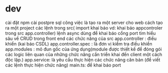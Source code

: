 # dev
cài đặt npm
cài postpre sql
công việc là tạo ra một server cho web
cách tạo ra một project
các lệnh trong src( import khai báo vd: khai báo appcontroler trong src app.controller)
lệnh async dùng để khai báo cổng port
tìm hiểu sâu về CRUD trong front end
các chức năng của src
app.controller : điều khiển (kai báo CSDL)
app.controller.spec : là đơn vị kiểm tra điều khiển
app.modules : mô đun gốc của ứng dụng(module được thiết kế để đóng gói các logic liên quan của những chức năng cần triển khai đến client một cách độc lập.)
app.service: là yêu cầu thực hiện các chức năng căn bản (để viết các lệnh thực hiện chức năng)
main.ts: để khai báo port

